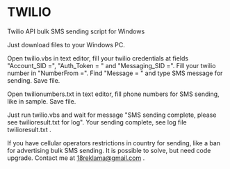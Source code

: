 # TWILIO
Twilio API bulk SMS sending script for Windows


Just download files to your Windows PC.

Open twilio.vbs in text editor, fill your twilio credentials at fields "Account_SID =", "Auth_Token = " and "Messaging_SID =". Fill your twilio number in "NumberFrom =". Find "Message = " and type SMS message for sending. Save file.

Open twilionumbers.txt in text editor, fill phone numbers for SMS sending, like in sample. Save file.

Just run twilio.vbs and wait for message "SMS sending complete, please see twilioresult.txt for log". Your sending complete, see log file twilioresult.txt .

If you have cellular operators restrictions in country for sending, like a ban for advertising bulk SMS sending. It is possible to solve, but need code upgrade. Contact me at 18reklama@gmail.com .
